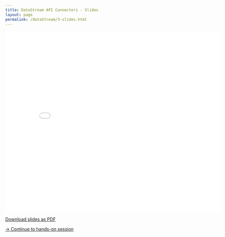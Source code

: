 ```yaml
---
title: DataStream API Connectors - Slides
layout: page
permalink: /dataStream/3-slides.html
---
```


<iframe src="//www.slideshare.net/slideshow/embed_code/key/o8jb5Wb5iPK4ui" width="680" height="571" frameborder="0" marginwidth="0" marginheight="0" scrolling="no"></iframe>

[Download slides as PDF]({{site.baseurl}}/slides/flink_stream_connectors.pdf)


[-> Continue to hands-on session]({{site.baseurl}}/dataStream/3-handsOn.html)